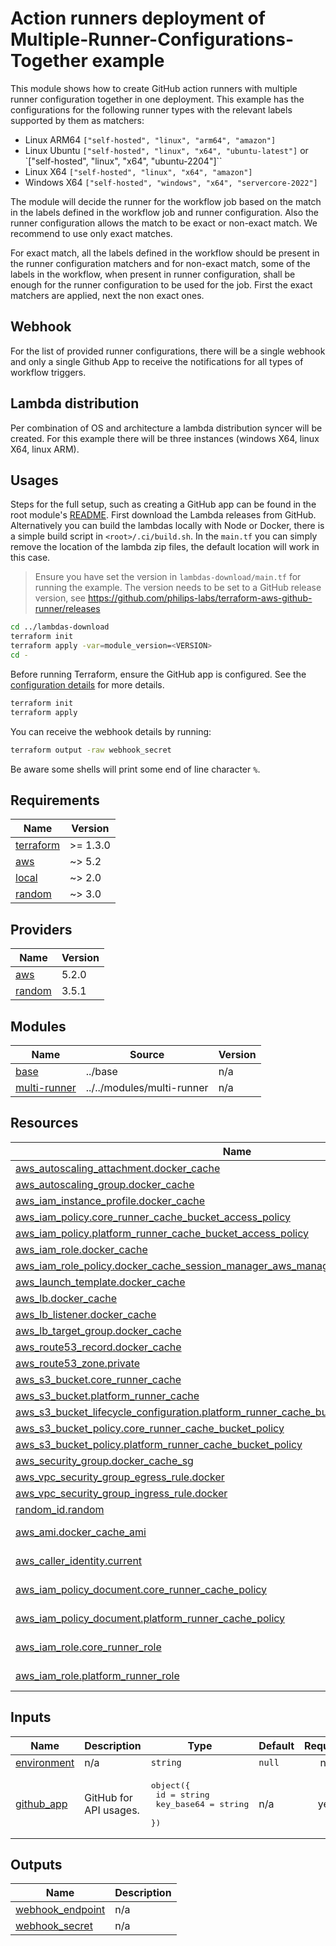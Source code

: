 # Action runners deployment of Multiple-Runner-Configurations-Together example

This module shows how to create GitHub action runners with multiple runner configuration together in one deployment. This example has the configurations for the following runner types with the relevant labels supported by them as matchers:

- Linux ARM64 `["self-hosted", "linux", "arm64", "amazon"]`
- Linux Ubuntu `["self-hosted", "linux", "x64", "ubuntu-latest"]` or `["self-hosted", "linux", "x64", "ubuntu-2204"]``
- Linux X64 `["self-hosted", "linux", "x64", "amazon"]`
- Windows X64 `["self-hosted", "windows", "x64", "servercore-2022"]`

The module will decide the runner for the workflow job based on the match in the labels defined in the workflow job and runner configuration. Also the runner configuration allows the match to be exact or non-exact match. We recommend to use only exact matches.

For exact match, all the labels defined in the workflow should be present in the runner configuration matchers and for non-exact match, some of the labels in the workflow, when present in runner configuration, shall be enough for the runner configuration to be used for the job. First the exact matchers are applied, next the non exact ones.

## Webhook

For the list of provided runner configurations, there will be a single webhook and only a single Github App to receive the notifications for all types of workflow triggers.

## Lambda distribution

Per combination of OS and architecture a lambda distribution syncer will be created. For this example there will be three instances (windows X64, linux X64, linux ARM).

## Usages

Steps for the full setup, such as creating a GitHub app can be found in the root module's [README](../../README.md). First download the Lambda releases from GitHub. Alternatively you can build the lambdas locally with Node or Docker, there is a simple build script in `<root>/.ci/build.sh`. In the `main.tf` you can simply remove the location of the lambda zip files, the default location will work in this case.

> Ensure you have set the version in `lambdas-download/main.tf` for running the example. The version needs to be set to a GitHub release version, see https://github.com/philips-labs/terraform-aws-github-runner/releases

```bash
cd ../lambdas-download
terraform init
terraform apply -var=module_version=<VERSION>
cd -
```

Before running Terraform, ensure the GitHub app is configured. See the [configuration details](../../README.md#usages) for more details.

```bash
terraform init
terraform apply
```

You can receive the webhook details by running:

```bash
terraform output -raw webhook_secret
```

Be aware some shells will print some end of line character `%`.

<!-- BEGIN_TF_DOCS -->
## Requirements

| Name | Version |
|------|---------|
| <a name="requirement_terraform"></a> [terraform](#requirement\_terraform) | >= 1.3.0 |
| <a name="requirement_aws"></a> [aws](#requirement\_aws) | ~> 5.2 |
| <a name="requirement_local"></a> [local](#requirement\_local) | ~> 2.0 |
| <a name="requirement_random"></a> [random](#requirement\_random) | ~> 3.0 |

## Providers

| Name | Version |
|------|---------|
| <a name="provider_aws"></a> [aws](#provider\_aws) | 5.2.0 |
| <a name="provider_random"></a> [random](#provider\_random) | 3.5.1 |

## Modules

| Name | Source | Version |
|------|--------|---------|
| <a name="module_base"></a> [base](#module\_base) | ../base | n/a |
| <a name="module_multi-runner"></a> [multi-runner](#module\_multi-runner) | ../../modules/multi-runner | n/a |

## Resources

| Name | Type |
|------|------|
| [aws_autoscaling_attachment.docker_cache](https://registry.terraform.io/providers/hashicorp/aws/latest/docs/resources/autoscaling_attachment) | resource |
| [aws_autoscaling_group.docker_cache](https://registry.terraform.io/providers/hashicorp/aws/latest/docs/resources/autoscaling_group) | resource |
| [aws_iam_instance_profile.docker_cache](https://registry.terraform.io/providers/hashicorp/aws/latest/docs/resources/iam_instance_profile) | resource |
| [aws_iam_policy.core_runner_cache_bucket_access_policy](https://registry.terraform.io/providers/hashicorp/aws/latest/docs/resources/iam_policy) | resource |
| [aws_iam_policy.platform_runner_cache_bucket_access_policy](https://registry.terraform.io/providers/hashicorp/aws/latest/docs/resources/iam_policy) | resource |
| [aws_iam_role.docker_cache](https://registry.terraform.io/providers/hashicorp/aws/latest/docs/resources/iam_role) | resource |
| [aws_iam_role_policy.docker_cache_session_manager_aws_managed](https://registry.terraform.io/providers/hashicorp/aws/latest/docs/resources/iam_role_policy) | resource |
| [aws_launch_template.docker_cache](https://registry.terraform.io/providers/hashicorp/aws/latest/docs/resources/launch_template) | resource |
| [aws_lb.docker_cache](https://registry.terraform.io/providers/hashicorp/aws/latest/docs/resources/lb) | resource |
| [aws_lb_listener.docker_cache](https://registry.terraform.io/providers/hashicorp/aws/latest/docs/resources/lb_listener) | resource |
| [aws_lb_target_group.docker_cache](https://registry.terraform.io/providers/hashicorp/aws/latest/docs/resources/lb_target_group) | resource |
| [aws_route53_record.docker_cache](https://registry.terraform.io/providers/hashicorp/aws/latest/docs/resources/route53_record) | resource |
| [aws_route53_zone.private](https://registry.terraform.io/providers/hashicorp/aws/latest/docs/resources/route53_zone) | resource |
| [aws_s3_bucket.core_runner_cache](https://registry.terraform.io/providers/hashicorp/aws/latest/docs/resources/s3_bucket) | resource |
| [aws_s3_bucket.platform_runner_cache](https://registry.terraform.io/providers/hashicorp/aws/latest/docs/resources/s3_bucket) | resource |
| [aws_s3_bucket_lifecycle_configuration.platform_runner_cache_bucket_lifecycle_configuration](https://registry.terraform.io/providers/hashicorp/aws/latest/docs/resources/s3_bucket_lifecycle_configuration) | resource |
| [aws_s3_bucket_policy.core_runner_cache_bucket_policy](https://registry.terraform.io/providers/hashicorp/aws/latest/docs/resources/s3_bucket_policy) | resource |
| [aws_s3_bucket_policy.platform_runner_cache_bucket_policy](https://registry.terraform.io/providers/hashicorp/aws/latest/docs/resources/s3_bucket_policy) | resource |
| [aws_security_group.docker_cache_sg](https://registry.terraform.io/providers/hashicorp/aws/latest/docs/resources/security_group) | resource |
| [aws_vpc_security_group_egress_rule.docker](https://registry.terraform.io/providers/hashicorp/aws/latest/docs/resources/vpc_security_group_egress_rule) | resource |
| [aws_vpc_security_group_ingress_rule.docker](https://registry.terraform.io/providers/hashicorp/aws/latest/docs/resources/vpc_security_group_ingress_rule) | resource |
| [random_id.random](https://registry.terraform.io/providers/hashicorp/random/latest/docs/resources/id) | resource |
| [aws_ami.docker_cache_ami](https://registry.terraform.io/providers/hashicorp/aws/latest/docs/data-sources/ami) | data source |
| [aws_caller_identity.current](https://registry.terraform.io/providers/hashicorp/aws/latest/docs/data-sources/caller_identity) | data source |
| [aws_iam_policy_document.core_runner_cache_policy](https://registry.terraform.io/providers/hashicorp/aws/latest/docs/data-sources/iam_policy_document) | data source |
| [aws_iam_policy_document.platform_runner_cache_policy](https://registry.terraform.io/providers/hashicorp/aws/latest/docs/data-sources/iam_policy_document) | data source |
| [aws_iam_role.core_runner_role](https://registry.terraform.io/providers/hashicorp/aws/latest/docs/data-sources/iam_role) | data source |
| [aws_iam_role.platform_runner_role](https://registry.terraform.io/providers/hashicorp/aws/latest/docs/data-sources/iam_role) | data source |

## Inputs

| Name | Description | Type | Default | Required |
|------|-------------|------|---------|:--------:|
| <a name="input_environment"></a> [environment](#input\_environment) | n/a | `string` | `null` | no |
| <a name="input_github_app"></a> [github\_app](#input\_github\_app) | GitHub for API usages. | <pre>object({<br>    id         = string<br>    key_base64 = string<br>  })</pre> | n/a | yes |

## Outputs

| Name | Description |
|------|-------------|
| <a name="output_webhook_endpoint"></a> [webhook\_endpoint](#output\_webhook\_endpoint) | n/a |
| <a name="output_webhook_secret"></a> [webhook\_secret](#output\_webhook\_secret) | n/a |
<!-- END_TF_DOCS -->
